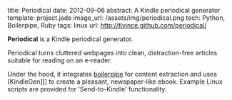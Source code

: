 title: Periodical
date: 2012-09-06
abstract: A Kindle periodical generator
template: project.jade
image_url: /assets/img/periodical.png
tech: Python, Boilerpipe, Ruby
tags: linux
url: http://tlvince.github.com/periodical/

**Periodical** is a Kindle periodical generator.

Periodical turns cluttered webpages into clean, distraction-free articles
suitable for reading on an e-reader.

Under the hood, it integrates [boilerpipe][] for content extraction and uses
[KindleGen][] to create a pleasant, newspaper-like ebook. Example Linux scripts
are provided for 'Send-to-Kindle' functionality.

  [kindlgen]: https://www.amazon.com/gp/feature.html?ie=UTF8&docId=1000765211
  [boilerpipe]: https://code.google.com/p/boilerpipe/
